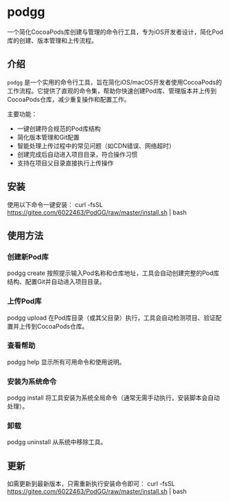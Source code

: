 # podgg

一个简化CocoaPods库创建与管理的命令行工具，专为iOS开发者设计，简化Pod库的创建、版本管理和上传流程。

## 介绍

`podgg` 是一个实用的命令行工具，旨在简化iOS/macOS开发者使用CocoaPods的工作流程。它提供了直观的命令集，帮助你快速创建Pod库、管理版本并上传到CocoaPods仓库，减少重复操作和配置工作。

主要功能：
- 一键创建符合规范的Pod库结构
- 简化版本管理和Git配置
- 智能处理上传过程中的常见问题（如CDN错误、网络超时）
- 创建完成后自动进入项目目录，符合操作习惯
- 支持在项目父目录直接执行上传操作

## 安装

使用以下命令一键安装：
curl -fsSL https://gitee.com/6022463/PodGG/raw/master/install.sh | bash
## 使用方法

### 创建新Pod库
podgg create
按照提示输入Pod名称和仓库地址，工具会自动创建完整的Pod库结构、配置Git并自动进入项目目录。

### 上传Pod库
podgg upload
在Pod库目录（或其父目录）执行，工具会自动检测项目、验证配置并上传到CocoaPods仓库。

### 查看帮助
podgg help
显示所有可用命令和使用说明。

### 安装为系统命令
podgg install
将工具安装为系统全局命令（通常无需手动执行，安装脚本会自动处理）。

### 卸载
podgg uninstall
从系统中移除工具。

## 更新

如需更新到最新版本，只需重新执行安装命令即可：
curl -fsSL https://gitee.com/6022463/PodGG/raw/master/install.sh | bash    
